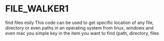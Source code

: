 # FILE_WALKER1
find files esily 
This code can be used to get specific location of any file, directory or even paths in an operating system from linux, windows and even mac
you simple key in the item you want to find (path, directory, files
